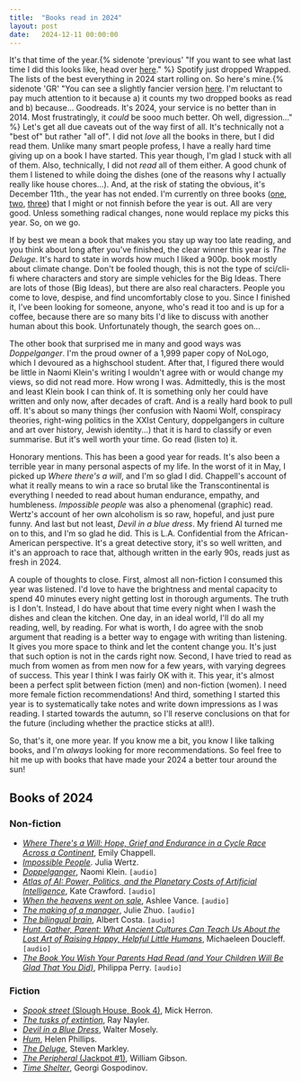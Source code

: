 ```yaml
---
title:  "Books read in 2024"
layout: post
date:   2024-12-11 00:00:00
---
```


It's that time of the year.{% sidenote 'previous' "If you want to see what
last time I did this looks like, head over [here](https://darribas.org/anotes/articles/21/bestofbooks)." %}
Spotify just dropped Wrapped.
The lists of the best everything in 2024 start rolling on.
So here's mine.{% sidenote 'GR' "You can see a slightly fancier version
[here](https://www.goodreads.com/user/year_in_books/2024/5317416). I'm
reluctant to pay much attention to it because a) it counts my two dropped
books as read and b) because... Goodreads. It's 2024, your service is no
better than in 2014. Most frustratingly, it _could_ be sooo much better. Oh
well, digression..." %}
Let's get all due caveats out of the way first of all. It's
technically not a "best of" but rather "all of". I did not _love_ all the
books in there, but I did read them. Unlike many smart people profess, I have a really hard time
giving up on a book I have started. This year though, I'm glad I stuck with all
of them. Also, technically, I did not _read_ all of them either. A good chunk of
them I listened to while doing the dishes (one of the reasons why I actually
really like house chores...). And, at the risk of stating the obvious, it's
December 11th., the year has not ended. I'm currently on three books 
([one](https://www.goodreads.com/book/show/144421737-what-if-we-get-it-right),
[two](https://www.goodreads.com/book/show/40859000-delta-v),
[three](https://www.goodreads.com/book/show/112976320-how-infrastructure-works?from_search=true&from_srp=true&qid=HAl0FKAfW5&rank=1))
that I might or not finnish before the year is out. All are very good.
Unless something radical changes, none would replace my picks this year.
So, on we go.

If by best we mean a book that makes you stay up way too late reading, and you
think about long after you've finished, the clear winner this year is _The
Deluge_. It's hard to state in words how much I liked a 900p. book mostly
about climate change. Don't be fooled though, this is not the type of
sci/cli-fi where characters and story are simple vehicles for the Big Ideas.
There are lots of those (Big Ideas), but there are also real characters.
People you come to love, despise, and find uncomfortably close to you. Since I
finished it, I've been looking for someone, anyone, who's read it too and is
up for a coffee, because there are so many bits I'd like to discuss with
another human about this book. Unfortunately though, the search goes on...

The other book that surprised me in many and good ways was _Doppelganger_.
I'm the proud owner of a 1,999 paper copy of NoLogo, which I devoured as a
highschool student. After that, I figured there would be little in Naomi
Klein's writing I wouldn't agree with or would change my views, so did not
read more. How wrong I was. Admittedly, this is the most and least Klein book
I can think of. It is something only her could have written and only now,
after decades of craft. And is a really hard book to pull off. It's about so
many things (her confusion with Naomi Wolf, conspiracy theories, right-wing
politics in the XXIst Century, doppelgangers in culture and art over history,
Jewish identity...) that it is hard to classify or even summarise. But it's
well worth your time. Go read (listen to) it.

Honorary mentions. This has been a good year for reads. It's also been a
terrible year in many personal aspects of my life. In the worst of it in May,
I picked up _Where there's a will_, and I'm so glad I did. Chappell's account
of what it really means to win a race so brutal like the Transcontinental is
everything I needed to read about human endurance, empathy, and
humbleness.
_Impossible people_ was also a phenomenal (graphic) read. Wertz's account of
her own alcoholism is so raw, hopeful, and just pure
funny.
And last but not least, _Devil in a blue dress_. My friend Al turned me on to
this, and I'm so glad he did. This is L.A. Confidential from the
African-American perspective. It's a great detective story, it's so well
written, and it's an approach to race that, although written in the early 90s,
reads just as fresh in 2024.

A couple of thoughts to close. First, almost all
non-fiction I consumed this year was listened. I'd love to have the brightness
and mental capacity to spend 40 minutes every night getting lost in thorough
arguments. The truth is I don't. Instead, I do have about that time every
night when I wash the dishes and clean the kitchen. One day, in an ideal
world, I'll do all my reading, well, by reading. For what is worth, I do agree
with the snob argument that reading is a better way to engage with writing
than listening. It gives you more space to think and let the content change
you. It's just that such option is not in the cards right
now.
Second, I have tried to read as much from women as from men now for a few
years, with varying degrees of success. This year I think I was fairly OK with
it. This year, it's almost been a perfect split between fiction (men) and
non-fiction (women). I need more female fiction
recommendations!
And third, something I started this year is to systematically take notes and
write down impressions as I was reading. I started towards the autumn, so I'll
reserve conclusions on that for the future (including whether the practice
sticks at all!).

So, that's it, one more year. If you know me a bit, you know I like talking
books, and I'm _always_ looking for more recommendations. So feel free to hit
me up with books that have made your 2024 a better tour around the sun!

## Books of 2024

### Non-fiction

- [_Where There's a Will: Hope, Grief and Endurance in a Cycle Race Across a Continent_](https://www.goodreads.com/book/show/46260674-where-there-s-a-will), Emily Chappell.
- [_Impossible People_](https://www.goodreads.com/book/show/62315670-impossible-people). Julia Wertz.
- [_Doppelganger_](https://www.goodreads.com/book/show/138505710-doppelganger), Naomi Klein. `[audio]`
- [_Atlas of AI: Power, Politics, and the Planetary Costs of Artificial Intelligence_](https://www.goodreads.com/book/show/50131136-atlas-of-ai), Kate Crawford. `[audio]`
- [_When the heavens went on sale_](https://www.goodreads.com/book/show/62050244-when-the-heavens-went-on-sale), Ashlee Vance. `[audio]`
- [_The making of a manager_](https://www.goodreads.com/book/show/38821039-the-making-of-a-manager), Julie Zhuo. `[audio]`
- [_The bilingual brain_](https://www.goodreads.com/book/show/42981796-the-bilingual-brain), Albert Costa. `[audio]`
- [_Hunt, Gather, Parent: What Ancient Cultures Can Teach Us About the Lost Art of Raising Happy, Helpful Little Humans_](https://www.goodreads.com/book/show/54304028-hunt-gather-parent), Michaeleen Doucleff. `[audio]`
- [_The Book You Wish Your Parents Had Read (and Your Children Will Be Glad That You Did)_](https://www.goodreads.com/book/show/42348818-the-book-you-wish-your-parents-had-read-and-your-children-will-be-glad), Philippa Perry. `[audio]`

### Fiction

- [_Spook street_ (Slough House, Book 4)](https://www.goodreads.com/book/show/30282181-spook-street), Mick Herron.
- [_The tusks of extintion_](https://www.goodreads.com/book/show/127284214-the-tusks-of-extinction), Ray Nayler.
- [_Devil in a Blue Dress_](https://www.goodreads.com/book/show/37104.Devil_in_a_Blue_Dress), Walter Mosely.
- [_Hum_](https://www.goodreads.com/book/show/195791689-hum), Helen Phillips.
- [_The Deluge_](https://www.goodreads.com/book/show/60806778-the-deluge),
    Steven Markley.
- [_The Peripheral_ (Jackpot #1)](https://www.goodreads.com/book/show/24611819-the-peripheral), William Gibson.
- [_Time Shelter_](https://www.goodreads.com/book/show/58999261-time-shelter),
    Georgi Gospodinov.
